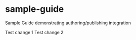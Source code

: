 # sample-guide
Sample Guide demonstrating authoring/publishing integration

Test change 1
Test change 2
